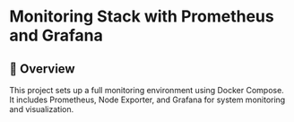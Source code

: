 # Monitoring Stack with Prometheus and Grafana

## 📖 Overview
This project sets up a full monitoring environment using Docker Compose.  
It includes Prometheus, Node Exporter, and Grafana for system monitoring and visualization.